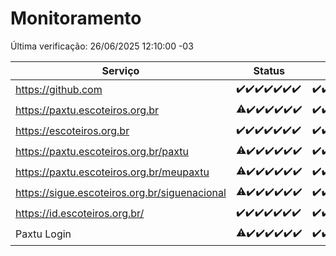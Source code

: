 # Monitoramento

Última verificação: 26/06/2025 12:10:00 -03

|Serviço|Status|Últimas 24h|
|---|---|---|
|https://github.com|<span title="2025-06-19: OK=23">✔️</span><span title="2025-06-20: OK=23">✔️</span><span title="2025-06-21: OK=23">✔️</span><span title="2025-06-22: OK=23">✔️</span><span title="2025-06-23: OK=23">✔️</span><span title="2025-06-24: OK=23">✔️</span><span title="2025-06-25: OK=14">✔️</span>|<span title="25/06/2025 12:10:00 -03 : 200">✔️</span><span title="25/06/2025 13:12:00 -03 : 200">✔️</span><span title="25/06/2025 14:10:00 -03 : 200">✔️</span><span title="25/06/2025 15:13:00 -03 : 200">✔️</span><span title="25/06/2025 16:07:00 -03 : 200">✔️</span><span title="25/06/2025 17:10:00 -03 : 200">✔️</span><span title="25/06/2025 18:09:00 -03 : 200">✔️</span><span title="25/06/2025 19:09:00 -03 : 200">✔️</span><span title="25/06/2025 20:09:00 -03 : 200">✔️</span><span title="25/06/2025 21:49:00 -03 : 200">✔️</span><span title="25/06/2025 23:41:00 -03 : 200">✔️</span><span title="26/06/2025 00:42:00 -03 : 200">✔️</span><span title="26/06/2025 01:19:00 -03 : 200">✔️</span><span title="26/06/2025 02:11:00 -03 : 200">✔️</span><span title="26/06/2025 03:14:00 -03 : 200">✔️</span><span title="26/06/2025 04:11:00 -03 : 200">✔️</span><span title="26/06/2025 05:13:00 -03 : 200">✔️</span><span title="26/06/2025 06:11:00 -03 : 200">✔️</span><span title="26/06/2025 07:10:00 -03 : 200">✔️</span><span title="26/06/2025 08:08:00 -03 : 200">✔️</span><span title="26/06/2025 09:18:00 -03 : 200">✔️</span><span title="26/06/2025 10:26:00 -03 : 200">✔️</span><span title="26/06/2025 11:09:00 -03 : 200">✔️</span><span title="26/06/2025 12:10:00 -03 : 200">✔️</span>|
|https://paxtu.escoteiros.org.br|<span title="2025-06-19: OK=22, Falhas=1">⚠️</span><span title="2025-06-20: OK=23">✔️</span><span title="2025-06-21: OK=23">✔️</span><span title="2025-06-22: OK=23">✔️</span><span title="2025-06-23: OK=23">✔️</span><span title="2025-06-24: OK=23">✔️</span><span title="2025-06-25: OK=14">✔️</span>|<span title="25/06/2025 12:10:00 -03 : 200">✔️</span><span title="25/06/2025 13:12:00 -03 : 200">✔️</span><span title="25/06/2025 14:10:00 -03 : 200">✔️</span><span title="25/06/2025 15:14:00 -03 : 200">✔️</span><span title="25/06/2025 16:07:00 -03 : 200">✔️</span><span title="25/06/2025 17:10:00 -03 : 200">✔️</span><span title="25/06/2025 18:09:00 -03 : 200">✔️</span><span title="25/06/2025 19:09:00 -03 : 200">✔️</span><span title="25/06/2025 20:09:00 -03 : 200">✔️</span><span title="25/06/2025 21:49:00 -03 : 200">✔️</span><span title="25/06/2025 23:41:00 -03 : 200">✔️</span><span title="26/06/2025 00:42:00 -03 : 200">✔️</span><span title="26/06/2025 01:19:00 -03 : 200">✔️</span><span title="26/06/2025 02:11:00 -03 : 200">✔️</span><span title="26/06/2025 03:14:00 -03 : 200">✔️</span><span title="26/06/2025 04:11:00 -03 : 200">✔️</span><span title="26/06/2025 05:13:00 -03 : 200">✔️</span><span title="26/06/2025 06:11:00 -03 : 200">✔️</span><span title="26/06/2025 07:10:00 -03 : 200">✔️</span><span title="26/06/2025 08:08:00 -03 : 200">✔️</span><span title="26/06/2025 09:18:00 -03 : 200">✔️</span><span title="26/06/2025 10:26:00 -03 : 200">✔️</span><span title="26/06/2025 11:09:00 -03 : 200">✔️</span><span title="26/06/2025 12:10:00 -03 : 200">✔️</span>|
|https://escoteiros.org.br|<span title="2025-06-19: OK=23">✔️</span><span title="2025-06-20: OK=23">✔️</span><span title="2025-06-21: OK=23">✔️</span><span title="2025-06-22: OK=23">✔️</span><span title="2025-06-23: OK=23">✔️</span><span title="2025-06-24: OK=23">✔️</span><span title="2025-06-25: OK=14">✔️</span>|<span title="25/06/2025 12:10:00 -03 : 200">✔️</span><span title="25/06/2025 13:12:00 -03 : 200">✔️</span><span title="25/06/2025 14:10:00 -03 : 200">✔️</span><span title="25/06/2025 15:14:00 -03 : 200">✔️</span><span title="25/06/2025 16:07:00 -03 : 200">✔️</span><span title="25/06/2025 17:10:00 -03 : 200">✔️</span><span title="25/06/2025 18:09:00 -03 : 200">✔️</span><span title="25/06/2025 19:09:00 -03 : 200">✔️</span><span title="25/06/2025 20:09:00 -03 : 200">✔️</span><span title="25/06/2025 21:49:00 -03 : 200">✔️</span><span title="25/06/2025 23:41:00 -03 : 200">✔️</span><span title="26/06/2025 00:42:00 -03 : 200">✔️</span><span title="26/06/2025 01:19:00 -03 : 200">✔️</span><span title="26/06/2025 02:11:00 -03 : 200">✔️</span><span title="26/06/2025 03:14:00 -03 : 200">✔️</span><span title="26/06/2025 04:11:00 -03 : 200">✔️</span><span title="26/06/2025 05:13:00 -03 : 200">✔️</span><span title="26/06/2025 06:11:00 -03 : 200">✔️</span><span title="26/06/2025 07:10:00 -03 : 200">✔️</span><span title="26/06/2025 08:08:00 -03 : 200">✔️</span><span title="26/06/2025 09:18:00 -03 : 200">✔️</span><span title="26/06/2025 10:26:00 -03 : 200">✔️</span><span title="26/06/2025 11:09:00 -03 : 200">✔️</span><span title="26/06/2025 12:10:00 -03 : 200">✔️</span>|
|https://paxtu.escoteiros.org.br/paxtu|<span title="2025-06-19: OK=22, Falhas=1">⚠️</span><span title="2025-06-20: OK=23">✔️</span><span title="2025-06-21: OK=23">✔️</span><span title="2025-06-22: OK=23">✔️</span><span title="2025-06-23: OK=23">✔️</span><span title="2025-06-24: OK=23">✔️</span><span title="2025-06-25: OK=14">✔️</span>|<span title="25/06/2025 12:10:00 -03 : 200">✔️</span><span title="25/06/2025 13:12:00 -03 : 200">✔️</span><span title="25/06/2025 14:10:00 -03 : 200">✔️</span><span title="25/06/2025 15:14:00 -03 : 200">✔️</span><span title="25/06/2025 16:07:00 -03 : 200">✔️</span><span title="25/06/2025 17:11:00 -03 : 200">✔️</span><span title="25/06/2025 18:09:00 -03 : 200">✔️</span><span title="25/06/2025 19:09:00 -03 : 200">✔️</span><span title="25/06/2025 20:09:00 -03 : 200">✔️</span><span title="25/06/2025 21:49:00 -03 : 200">✔️</span><span title="25/06/2025 23:41:00 -03 : 200">✔️</span><span title="26/06/2025 00:42:00 -03 : 200">✔️</span><span title="26/06/2025 01:19:00 -03 : 200">✔️</span><span title="26/06/2025 02:11:00 -03 : 200">✔️</span><span title="26/06/2025 03:14:00 -03 : 200">✔️</span><span title="26/06/2025 04:11:00 -03 : 200">✔️</span><span title="26/06/2025 05:13:00 -03 : 200">✔️</span><span title="26/06/2025 06:11:00 -03 : 200">✔️</span><span title="26/06/2025 07:10:00 -03 : 200">✔️</span><span title="26/06/2025 08:08:00 -03 : 200">✔️</span><span title="26/06/2025 09:18:00 -03 : 200">✔️</span><span title="26/06/2025 10:26:00 -03 : 200">✔️</span><span title="26/06/2025 11:09:00 -03 : 200">✔️</span><span title="26/06/2025 12:10:00 -03 : 200">✔️</span>|
|https://paxtu.escoteiros.org.br/meupaxtu|<span title="2025-06-19: OK=22, Falhas=1">⚠️</span><span title="2025-06-20: OK=23">✔️</span><span title="2025-06-21: OK=23">✔️</span><span title="2025-06-22: OK=23">✔️</span><span title="2025-06-23: OK=23">✔️</span><span title="2025-06-24: OK=23">✔️</span><span title="2025-06-25: OK=14">✔️</span>|<span title="25/06/2025 12:10:00 -03 : 200">✔️</span><span title="25/06/2025 13:12:00 -03 : 200">✔️</span><span title="25/06/2025 14:10:00 -03 : 200">✔️</span><span title="25/06/2025 15:14:00 -03 : 200">✔️</span><span title="25/06/2025 16:07:00 -03 : 200">✔️</span><span title="25/06/2025 17:11:00 -03 : 200">✔️</span><span title="25/06/2025 18:09:00 -03 : 200">✔️</span><span title="25/06/2025 19:09:00 -03 : 200">✔️</span><span title="25/06/2025 20:09:00 -03 : 200">✔️</span><span title="25/06/2025 21:49:00 -03 : 200">✔️</span><span title="25/06/2025 23:41:00 -03 : 200">✔️</span><span title="26/06/2025 00:42:00 -03 : 200">✔️</span><span title="26/06/2025 01:19:00 -03 : 200">✔️</span><span title="26/06/2025 02:11:00 -03 : 200">✔️</span><span title="26/06/2025 03:14:00 -03 : 200">✔️</span><span title="26/06/2025 04:11:00 -03 : 200">✔️</span><span title="26/06/2025 05:13:00 -03 : 200">✔️</span><span title="26/06/2025 06:11:00 -03 : 200">✔️</span><span title="26/06/2025 07:10:00 -03 : 200">✔️</span><span title="26/06/2025 08:08:00 -03 : 200">✔️</span><span title="26/06/2025 09:18:00 -03 : 200">✔️</span><span title="26/06/2025 10:26:00 -03 : 200">✔️</span><span title="26/06/2025 11:09:00 -03 : 200">✔️</span><span title="26/06/2025 12:10:00 -03 : 200">✔️</span>|
|https://sigue.escoteiros.org.br/siguenacional|<span title="2025-06-19: OK=22, Falhas=1">⚠️</span><span title="2025-06-20: OK=23">✔️</span><span title="2025-06-21: OK=23">✔️</span><span title="2025-06-22: OK=23">✔️</span><span title="2025-06-23: OK=23">✔️</span><span title="2025-06-24: OK=23">✔️</span><span title="2025-06-25: OK=14">✔️</span>|<span title="25/06/2025 12:10:00 -03 : 200">✔️</span><span title="25/06/2025 13:12:00 -03 : 200">✔️</span><span title="25/06/2025 14:10:00 -03 : 200">✔️</span><span title="25/06/2025 15:14:00 -03 : 200">✔️</span><span title="25/06/2025 16:07:00 -03 : 200">✔️</span><span title="25/06/2025 17:11:00 -03 : 200">✔️</span><span title="25/06/2025 18:09:00 -03 : 200">✔️</span><span title="25/06/2025 19:09:00 -03 : 200">✔️</span><span title="25/06/2025 20:09:00 -03 : 200">✔️</span><span title="25/06/2025 21:49:00 -03 : 200">✔️</span><span title="25/06/2025 23:41:00 -03 : 200">✔️</span><span title="26/06/2025 00:42:00 -03 : 200">✔️</span><span title="26/06/2025 01:19:00 -03 : 200">✔️</span><span title="26/06/2025 02:11:00 -03 : 200">✔️</span><span title="26/06/2025 03:14:00 -03 : 200">✔️</span><span title="26/06/2025 04:11:00 -03 : 200">✔️</span><span title="26/06/2025 05:13:00 -03 : 200">✔️</span><span title="26/06/2025 06:11:00 -03 : 200">✔️</span><span title="26/06/2025 07:10:00 -03 : 200">✔️</span><span title="26/06/2025 08:08:00 -03 : 200">✔️</span><span title="26/06/2025 09:18:00 -03 : 200">✔️</span><span title="26/06/2025 10:26:00 -03 : 200">✔️</span><span title="26/06/2025 11:09:00 -03 : 200">✔️</span><span title="26/06/2025 12:10:00 -03 : 200">✔️</span>|
|https://id.escoteiros.org.br/|<span title="2025-06-19: OK=23">✔️</span><span title="2025-06-20: OK=23">✔️</span><span title="2025-06-21: OK=23">✔️</span><span title="2025-06-22: OK=23">✔️</span><span title="2025-06-23: OK=23">✔️</span><span title="2025-06-24: OK=23">✔️</span><span title="2025-06-25: OK=14">✔️</span>|<span title="25/06/2025 12:10:00 -03 : 200">✔️</span><span title="25/06/2025 13:12:00 -03 : 200">✔️</span><span title="25/06/2025 14:10:00 -03 : 200">✔️</span><span title="25/06/2025 15:14:00 -03 : 200">✔️</span><span title="25/06/2025 16:07:00 -03 : 200">✔️</span><span title="25/06/2025 17:11:00 -03 : 200">✔️</span><span title="25/06/2025 18:09:00 -03 : 200">✔️</span><span title="25/06/2025 19:09:00 -03 : 200">✔️</span><span title="25/06/2025 20:09:00 -03 : 200">✔️</span><span title="25/06/2025 21:49:00 -03 : 200">✔️</span><span title="25/06/2025 23:41:00 -03 : 200">✔️</span><span title="26/06/2025 00:42:00 -03 : 200">✔️</span><span title="26/06/2025 01:19:00 -03 : 200">✔️</span><span title="26/06/2025 02:11:00 -03 : 200">✔️</span><span title="26/06/2025 03:14:00 -03 : 200">✔️</span><span title="26/06/2025 04:11:00 -03 : 200">✔️</span><span title="26/06/2025 05:13:00 -03 : 200">✔️</span><span title="26/06/2025 06:11:00 -03 : 200">✔️</span><span title="26/06/2025 07:10:00 -03 : 200">✔️</span><span title="26/06/2025 08:08:00 -03 : 200">✔️</span><span title="26/06/2025 09:18:00 -03 : 200">✔️</span><span title="26/06/2025 10:26:00 -03 : 200">✔️</span><span title="26/06/2025 11:09:00 -03 : 200">✔️</span><span title="26/06/2025 12:10:00 -03 : 200">✔️</span>|
|Paxtu Login|<span title="2025-06-19: OK=22, Falhas=1">⚠️</span><span title="2025-06-20: OK=23">✔️</span><span title="2025-06-21: OK=23">✔️</span><span title="2025-06-22: OK=23">✔️</span><span title="2025-06-23: OK=23">✔️</span><span title="2025-06-24: OK=23">✔️</span><span title="2025-06-25: OK=14">✔️</span>|<span title="25/06/2025 12:10:00 -03 : 200">✔️</span><span title="25/06/2025 13:12:00 -03 : 200">✔️</span><span title="25/06/2025 14:10:00 -03 : 200">✔️</span><span title="25/06/2025 15:14:00 -03 : 200">✔️</span><span title="25/06/2025 16:07:00 -03 : 200">✔️</span><span title="25/06/2025 17:11:00 -03 : 200">✔️</span><span title="25/06/2025 18:09:00 -03 : 200">✔️</span><span title="25/06/2025 19:09:00 -03 : 200">✔️</span><span title="25/06/2025 20:09:00 -03 : 200">✔️</span><span title="25/06/2025 21:49:00 -03 : 200">✔️</span><span title="25/06/2025 23:41:00 -03 : 200">✔️</span><span title="26/06/2025 00:42:00 -03 : 200">✔️</span><span title="26/06/2025 01:19:00 -03 : 200">✔️</span><span title="26/06/2025 02:11:00 -03 : 200">✔️</span><span title="26/06/2025 03:14:00 -03 : 200">✔️</span><span title="26/06/2025 04:11:00 -03 : 200">✔️</span><span title="26/06/2025 05:13:00 -03 : 200">✔️</span><span title="26/06/2025 06:11:00 -03 : 200">✔️</span><span title="26/06/2025 07:10:00 -03 : 200">✔️</span><span title="26/06/2025 08:08:00 -03 : 200">✔️</span><span title="26/06/2025 09:18:00 -03 : 200">✔️</span><span title="26/06/2025 10:26:00 -03 : 200">✔️</span><span title="26/06/2025 11:09:00 -03 : 200">✔️</span><span title="26/06/2025 12:10:00 -03 : 200">✔️</span>|

